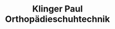 ---
title: "Klinger Paul Orthopädieschuhtechnik"
url: /trostberg/klinger-paul-orthopaedieschuhtechnik/
shop: Schuhe
---